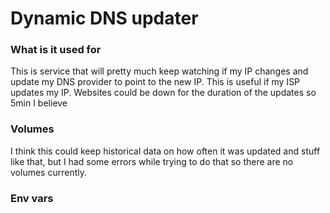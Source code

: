 # Dynamic DNS updater

### What is it used for

This is service that will pretty much keep watching if my IP changes and update my DNS provider
to point to the new IP. This is useful if my ISP updates my IP.
Websites could be down for the duration of the updates so 5min I believe

### Volumes

I think this could keep historical data on how often it was updated and stuff like that, but I had some errors while trying to do that so there are no volumes currently.

### Env vars
